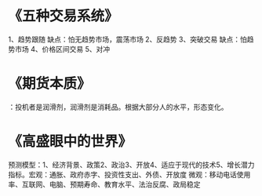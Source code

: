 # 《五种交易系统》
1、趋势跟随    缺点：怕无趋势市场，震荡市场
2、反趋势
3、突破交易    缺点：怕趋势市场
4、价格区间交易
5、对冲

# 《期货本质》
：投机者是润滑剂，润滑剂是消耗品。根据大部分人的水平，形态变化。

# 《高盛眼中的世界》
预测模型：1、经济背景、政策2、政治3、开放4、适应于现代的技术5、增长潜力
指标。宏观：通胀、政府赤字、投资性支出、外债、开放度
微观：移动电话使用率、互联网、电脑、预期寿命、教育水平、法治反腐、政局稳定
